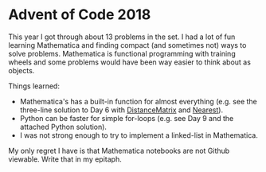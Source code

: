 # Advent of Code 2018

This year I got through about 13 problems in the set. I had a lot of fun learning Mathematica and finding compact (and sometimes not) ways to solve problems. Mathematica is functional programming with training wheels and some problems would have been way easier to think about as objects.

Things learned:
* Mathematica's has a built-in function for almost everything (e.g. see the three-line solution to Day 6 with [DistanceMatrix](https://reference.wolfram.com/language/ref/DistanceMatrix.html) and [Nearest](https://reference.wolfram.com/language/ref/Nearest.html)).
* Python can be faster for simple for-loops (e.g. see Day 9 and the attached Python solution).
* I was not strong enough to try to implement a linked-list in Mathematica.

My only regret I have is that Mathematica notebooks are not Github viewable. Write that in my epitaph.
